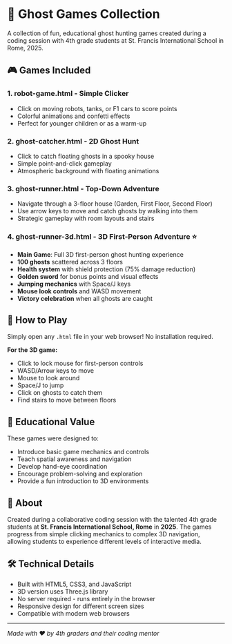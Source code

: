 # 👻 Ghost Games Collection

A collection of fun, educational ghost hunting games created during a coding session with 4th grade students at St. Francis International School in Rome, 2025.

## 🎮 Games Included

### 1. **robot-game.html** - Simple Clicker
- Click on moving robots, tanks, or F1 cars to score points
- Colorful animations and confetti effects
- Perfect for younger children or as a warm-up

### 2. **ghost-catcher.html** - 2D Ghost Hunt
- Click to catch floating ghosts in a spooky house
- Simple point-and-click gameplay
- Atmospheric background with floating animations

### 3. **ghost-runner.html** - Top-Down Adventure
- Navigate through a 3-floor house (Garden, First Floor, Second Floor)
- Use arrow keys to move and catch ghosts by walking into them
- Strategic gameplay with room layouts and stairs

### 4. **ghost-runner-3d.html** - 3D First-Person Adventure ⭐
- **Main Game**: Full 3D first-person ghost hunting experience
- **100 ghosts** scattered across 3 floors
- **Health system** with shield protection (75% damage reduction)
- **Golden sword** for bonus points and visual effects
- **Jumping mechanics** with Space/J keys
- **Mouse look controls** and WASD movement
- **Victory celebration** when all ghosts are caught

## 🚀 How to Play

Simply open any `.html` file in your web browser! No installation required.

**For the 3D game:**
- Click to lock mouse for first-person controls
- WASD/Arrow keys to move
- Mouse to look around
- Space/J to jump
- Click on ghosts to catch them
- Find stairs to move between floors

## 🎯 Educational Value

These games were designed to:
- Introduce basic game mechanics and controls
- Teach spatial awareness and navigation
- Develop hand-eye coordination
- Encourage problem-solving and exploration
- Provide a fun introduction to 3D environments

## 🏫 About

Created during a collaborative coding session with the talented 4th grade students at **St. Francis International School, Rome** in **2025**. The games progress from simple clicking mechanics to complex 3D navigation, allowing students to experience different levels of interactive media.

## 🛠 Technical Details

- Built with HTML5, CSS3, and JavaScript
- 3D version uses Three.js library
- No server required - runs entirely in the browser
- Responsive design for different screen sizes
- Compatible with modern web browsers

---

*Made with ❤️ by 4th graders and their coding mentor*
